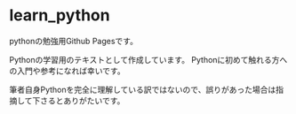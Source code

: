 # learn_python
pythonの勉強用Github Pagesです。

Pythonの学習用のテキストとして作成しています。
Pythonに初めて触れる方への入門や参考になれば幸いです。

筆者自身Pythonを完全に理解している訳ではないので、誤りがあった場合は指摘して下さるとありがたいです。

